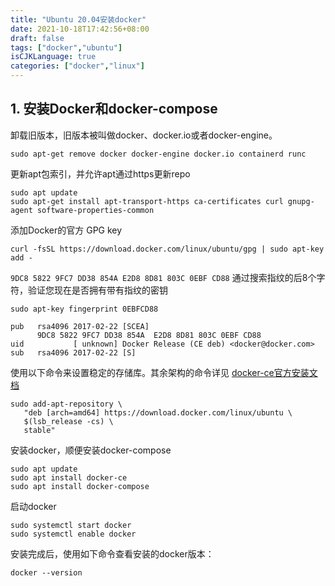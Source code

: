 ```yaml
---
title: "Ubuntu 20.04安装docker"
date: 2021-10-18T17:42:56+08:00
draft: false
tags: ["docker","ubuntu"]
isCJKLanguage: true
categories: ["docker","linux"]
---
```


## 1. 安装Docker和docker-compose

卸载旧版本，旧版本被叫做docker、docker.io或者docker-engine。

```shell
sudo apt-get remove docker docker-engine docker.io containerd runc
```

更新apt包索引，并允许apt通过https更新repo

```shell
sudo apt update
sudo apt-get install apt-transport-https ca-certificates curl gnupg-agent software-properties-common
```

添加Docker的官方 GPG key

```shell
curl -fsSL https://download.docker.com/linux/ubuntu/gpg | sudo apt-key add -
```

`9DC8 5822 9FC7 DD38 854A E2D8 8D81 803C 0EBF CD88` 通过搜索指纹的后8个字符，验证您现在是否拥有带有指纹的密钥

```shell
sudo apt-key fingerprint 0EBFCD88
    
pub   rsa4096 2017-02-22 [SCEA]
      9DC8 5822 9FC7 DD38 854A  E2D8 8D81 803C 0EBF CD88
uid           [ unknown] Docker Release (CE deb) <docker@docker.com>
sub   rsa4096 2017-02-22 [S]
```

使用以下命令来设置稳定的存储库。其余架构的命令详见 [docker-ce官方安装文档](https://docs.docker.com/engine/install/ubuntu/)

```shell
sudo add-apt-repository \
   "deb [arch=amd64] https://download.docker.com/linux/ubuntu \
   $(lsb_release -cs) \
   stable"
```

安装docker，顺便安装docker-compose

```shell
sudo apt update
sudo apt install docker-ce
sudo apt install docker-compose
```

启动docker

```shell
sudo systemctl start docker
sudo systemctl enable docker
```

安装完成后，使用如下命令查看安装的docker版本：

```shell
docker --version
```
